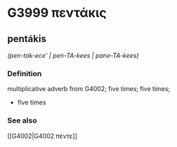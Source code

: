 # G3999 πεντάκις

## pentákis

_(pen-tak-ece' | pen-TA-kees | pane-TA-kees)_

### Definition

multiplicative adverb from G4002; five times; five times; 

- five times

### See also

[[G4002|G4002 πέντε]]
